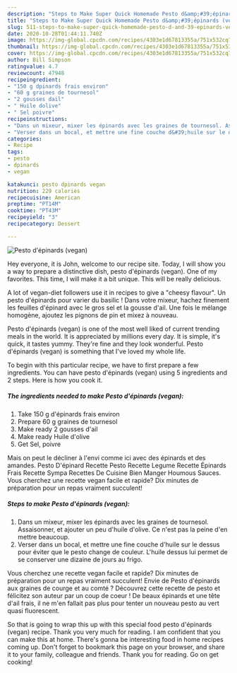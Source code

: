 ```yaml
---
description: "Steps to Make Super Quick Homemade Pesto d&amp;#39;épinards (vegan)"
title: "Steps to Make Super Quick Homemade Pesto d&amp;#39;épinards (vegan)"
slug: 511-steps-to-make-super-quick-homemade-pesto-d-and-39-epinards-vegan
date: 2020-10-28T01:44:11.740Z
image: https://img-global.cpcdn.com/recipes/4303e1d67813355a/751x532cq70/pesto-depinards-vegan-photo-principale-de-la-recette.jpg
thumbnail: https://img-global.cpcdn.com/recipes/4303e1d67813355a/751x532cq70/pesto-depinards-vegan-photo-principale-de-la-recette.jpg
cover: https://img-global.cpcdn.com/recipes/4303e1d67813355a/751x532cq70/pesto-depinards-vegan-photo-principale-de-la-recette.jpg
author: Bill Simpson
ratingvalue: 4.7
reviewcount: 47948
recipeingredient:
- "150 g dpinards frais environ"
- "60 g graines de tournesol"
- "2 gousses dail"
- " Huile dolive"
- " Sel poivre"
recipeinstructions:
- "Dans un mixeur, mixer les épinards avec les graines de tournesol. Assaisonner, et ajouter un peu d&#39;huile d&#39;olive. Ce n&#39;est pas la peine d&#39;en mettre beaucoup."
- "Verser dans un bocal, et mettre une fine couche d&#39;huile sur le dessus pour éviter que le pesto change de couleur. L&#39;huile dessus lui permet de se conserver une dizaine de jours au frigo."
categories:
- Recipe
tags:
- pesto
- dpinards
- vegan

katakunci: pesto dpinards vegan 
nutrition: 229 calories
recipecuisine: American
preptime: "PT14M"
cooktime: "PT43M"
recipeyield: "3"
recipecategory: Dessert

---
```



![Pesto d&#39;épinards (vegan)](https://img-global.cpcdn.com/recipes/4303e1d67813355a/751x532cq70/pesto-depinards-vegan-photo-principale-de-la-recette.jpg)

Hey everyone, it is John, welcome to our recipe site. Today, I will show you a way to prepare a distinctive dish, pesto d&#39;épinards (vegan). One of my favorites. This time, I will make it a bit unique. This will be really delicious.

A lot of vegan-diet followers use it in recipes to give a &#34;cheesy flavour&#34;. Un pesto d&#39;épinards pour varier du basilic ! Dans votre mixeur, hachez finement les feuilles d&#39;épinard avec le gros sel et la gousse d&#39;ail. Une fois le mélange homogène, ajoutez les pignons de pin et mixez à nouveau.

Pesto d&#39;épinards (vegan) is one of the most well liked of current trending meals in the world. It is appreciated by millions every day. It is simple, it's quick, it tastes yummy. They're fine and they look wonderful. Pesto d&#39;épinards (vegan) is something that I've loved my whole life.


To begin with this particular recipe, we have to first prepare a few ingredients. You can have pesto d&#39;épinards (vegan) using 5 ingredients and 2 steps. Here is how you cook it.

<!--inarticleads1-->

##### The ingredients needed to make Pesto d&#39;épinards (vegan):

1. Take 150 g d&#39;épinards frais environ
1. Prepare 60 g graines de tournesol
1. Make ready 2 gousses d&#39;ail
1. Make ready  Huile d&#39;olive
1. Get  Sel, poivre


Mais on peut le décliner à l&#39;envi comme ici avec des épinards et des amandes. Pesto D&#39;épinard Recette Pesto Recette Legume Recette Épinards Frais Recette Sympa Recettes De Cuisine Bien Manger Houmous Sauces. Vous cherchez une recette vegan facile et rapide? Dix minutes de préparation pour un repas vraiment succulent! 

<!--inarticleads2-->

##### Steps to make Pesto d&#39;épinards (vegan):

1. Dans un mixeur, mixer les épinards avec les graines de tournesol. Assaisonner, et ajouter un peu d&#39;huile d&#39;olive. Ce n&#39;est pas la peine d&#39;en mettre beaucoup.
1. Verser dans un bocal, et mettre une fine couche d&#39;huile sur le dessus pour éviter que le pesto change de couleur. L&#39;huile dessus lui permet de se conserver une dizaine de jours au frigo.


Vous cherchez une recette vegan facile et rapide? Dix minutes de préparation pour un repas vraiment succulent! Envie de Pesto d&#39;épinards aux graines de courge et au comté ? Découvrez cette recette de pesto et félicitez son auteur par un coup de coeur ! De beaux épinards et une tête d&#39;ail frais, il ne m&#39;en fallait pas plus pour tenter un nouveau pesto au vert quasi fluorescent. 

So that is going to wrap this up with this special food pesto d&#39;épinards (vegan) recipe. Thank you very much for reading. I am confident that you can make this at home. There's gonna be interesting food in home recipes coming up. Don't forget to bookmark this page on your browser, and share it to your family, colleague and friends. Thank you for reading. Go on get cooking!
